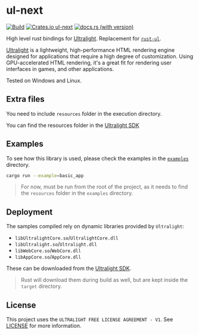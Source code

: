 # ul-next

[![Build](https://github.com/Amjad50/ul-next/actions/workflows/ci.yml/badge.svg)](https://github.com/Amjad50/ul-next/actions/workflows/ci.yml)
[![Crates.io ul-next](https://img.shields.io/crates/v/ul-next)](https://crates.io/crates/ul-next)
[![docs.rs (with version)](https://img.shields.io/docsrs/ul-next/latest)](https://docs.rs/ul-next)


High level rust bindings for [Ultralight]. Replacement for [`rust-ul`].

[Ultralight] is a lightweight, high-performance HTML rendering engine designed for applications that require a high degree of customization. Using GPU-accelerated HTML rendering, it's a great fit for rendering user interfaces in games, and other applications.

Tested on Windows and Linux.

## Extra files

You need to include `resources` folder in the execution directory.

You can find the resources folder in the [Ultralight SDK]

## Examples

To see how this library is used, please check the examples in the [`examples`](./examples/) directory.

```sh
cargo run --example=basic_app
```

> For now, must be run from the root of the project, as it needs to find the `resources` folder in the `examples` directory.

## Deployment

The samples compiled rely on dynamic libraries provided by `Ultralight`:
- `libUltralightCore.so`/`UltralightCore.dll`
- `libUltralight.so`/`Ultralight.dll`
- `libWebCore.so`/`WebCore.dll`
- `libAppCore.so`/`AppCore.dll`

These can be downloaded from the [Ultralight SDK].

> Rust will download them during build as well, but are kept inside the `target` directory.

## License
This project uses the `ULTRALIGHT FREE LICENSE AGREEMENT - V1`. See [LICENSE](./LICENSE.txt) for more information.


[`rust-ul`]: https://github.com/psychonautwiki/rust-ul
[Ultralight]: https://ultralig.ht
[Ultralight SDK]: https://github.com/ultralight-ux/Ultralight/releases/latest